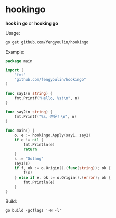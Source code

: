 # hookingo #

**hook in go** or **hooking go**

Usage:
```shell script
go get github.com/fengyoulin/hookingo
```
Example:
```go
package main

import (
	"fmt"
	"github.com/fengyoulin/hookingo"
)

func say1(n string) {
	fmt.Printf("Hello, %s!\n", n)
}

func say2(n string) {
	fmt.Printf("%s，你好！\n", n)
}

func main() {
	o, e := hookingo.Apply(say1, say2)
	if e != nil {
		fmt.Println(e)
		return
	}
	s := "Golang"
	say1(s)
	if f, ok := o.Origin().(func(string)); ok {
		f(s)
	} else if e, ok := o.Origin().(error); ok {
		fmt.Println(e)
	}
}
```
Build:
```shell script
go build -gcflags '-N -l'
```